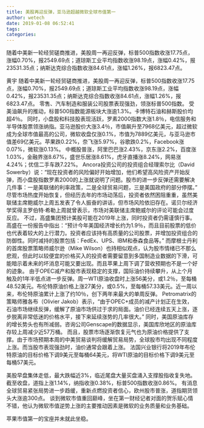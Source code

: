 ```yaml
---
title: 美股再迎反弹，亚马逊超越微软全球市值第一
author: wetech
date: 2019-01-08 06:52:41
tags: 
categories: 
---
```

随着中美新一轮经贸磋商推进，美股周一再迎反弹，标普500指数收涨17.75点，涨幅0.70%，报2549.69点；道琼斯工业平均指数收涨98.19点，涨幅0.42%，报23531.35点；纳斯达克综合指数收涨84.61点，涨幅1.26%，报6823.47点。
<!-- more -->
黄宇
随着中美新一轮经贸磋商推进，美股周一再迎反弹，标普500指数收涨17.75点，涨幅0.70%，报2549.69点；道琼斯工业平均指数收涨98.19点，涨幅0.42%，报23531.35点；纳斯达克综合指数收涨84.61点，涨幅1.26%，报6823.47点。
零售、汽车制造和服装公司股票表现强劲，领涨标普500指数。
受美油飙升的推动，标普500指数能源板块大涨逾1.3%。卡博特石油和赫斯股价均超4％。
同时，小盘股和科技股表现活跃，罗素2000指数大涨1.8％，电信服务和半导体股票领涨纳指。亚马逊股价大涨3.4％，市值飙升至7968亿美元，超过微软成为全球市值最高的公司，微软收盘仅涨0.1%，市值为7889亿美元，与亚马逊市值差69亿美元。苹果跌0.22%，奈飞涨5.97%，谷歌跌0.2%，Facebook涨0.07%，微软涨0.13%。
中概股普涨，阿里巴巴涨2.43%，京东涨2.2%，百度涨1.03%，金融界涨8.67%，盛世乐居涨8.61%，虎牙直播涨8.24%，网易涨4.24%；优信二手车跌7.22%。
Ancora投资公司的投资组合经理索尔比（David Sowerby）说：“现在投资者的风险偏好开始增加，他们希望高风险资产开始反弹，而小盘股指数罗素2000的上涨就说明了问题。股市的进一步反弹还需要解决几件事：一是美联储的利率政策，二是全球贸易问题，三是美国政府的部分停摆。”
尽管市场热度开始恢复，但经历去年的市场动荡后，投资者依然困阻重重，虽然美联储主席鲍威尔上周五发表了令人振奋的讲话，但市场风险依旧存在。诺贝尔经济学奖得主罗伯特·希勒上周就曾表示，市场对美联储主席鲍威尔的评论可能会过度反应。
不过，高盛集团预计美股可能在2019年上涨，同时投资者仍需谨慎行事。高盛在一份报告中指出：“预计今年美国经济增长约为1.9％，而且目前股票的低价也代表着较大的上行潜力。投资者应该持有高质量的公司股票，并增加投资组合的防御性。同时减持的股票包括：FedEx、UPS、IBM和泰森食品等。”
而摩根士丹利的首席股票策略师威尔逊（Mike Wilson）也持相似观点，认为股市情绪已不那么悲观，但此时以较便宜的价格买入的投资者需要留意到多国制造业数据的下滑，可能暗示着未来的坏消息可能又要出现。而且苹果上周下调了营收预期也不是一个好的迹象。
由于OPEC减产和股市表现稳定的支撑，国际油价持续攀升，从上个月触及的1年半低点进一步反弹。周一WTI原油收盘时上涨56美分，或1.2％，至每桶48.52美元。布伦特原油价格上涨27美分，或0.5%，至每桶57.33美元。近一周以来，布伦特原油累计上涨了约10％，创下两年来最大的单周反弹。
Petromatrix的策略师雅各布（Olivier Jakob）表示，“由于OPEC+成员的减产计划正在生效，石油市场继续反弹，缓解了原油市场供过于求的局面。油价已经连续五天上涨，逐步脱离非常低迷的价格水平，接下来延续涨势的几率很大。”
同时，美国原油库存的增长势头也有所减弱。咨询公司Genscape的数据显示，美国库欣地区的原油库存较上周减少近57万桶。
而且，股票市场逐渐恢复元气也为原油价格提供了支撑。由于市场预期本周的中美贸易谈判将缓解贸易局势，全球股市均出现不同程度上涨。而当股市表现强劲时，油价通常会跟着上涨。
法国兴业银行将2019年布伦特原油的目标价格下调9美元至每桶64美元，将WTI原油的目标价格下调9美元至每桶57美元。
 
 
美股早盘集体走低，最大跌幅近3%，临近尾盘大量买盘涌入支撑股指收复失地。截至收盘，道指上涨1.14%，纳指收涨0.38%，标普500指数收涨0.86%。
有消息全球贸易紧张局势进一步趋缓，重新点燃投资者信心，欧州股市普涨，道指期货领头大涨逾300点。
谈到微软市值重回巅峰，坐在第一财经记者对面的贺乐赋心情不错，他认为微软市值逆势上涨的主要推动因素是微软的业务质量和业务基础。
苹果市值第一的宝座并未就此坐稳。
